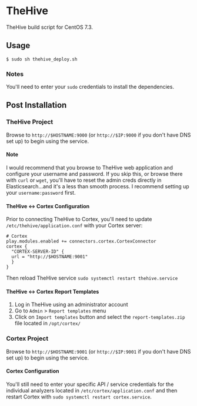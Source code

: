# TheHive
TheHive build script for CentOS 7.3.

## Usage
`$ sudo sh thehive_deploy.sh`

### Notes
You'll need to enter your `sudo` credentials to install the dependencies.

## Post Installation
### TheHive Project
Browse to `http://$HOSTNAME:9000` (or `http://$IP:9000` if you don't have DNS set up) to begin using the service.

#### Note
I would recommend that you browse to TheHive web application and configure your username and password. If you skip this, or browse there with `curl` or `wget`, you'll have to reset the admin creds directly in Elasticsearch...and it's a less than smooth process. I recommend setting up your `username:password` first.

#### TheHive <-> Cortex Configuration
Prior to connecting TheHive to Cortex, you'll need to update `/etc/thehive/application.conf` with your Cortex server:
```
# Cortex
play.modules.enabled += connectors.cortex.CortexConnector
cortex {
  "CORTEX-SERVER-ID" {
  url = "http://$HOSTNAME:9001"
  }
}
```

Then reload TheHive service `sudo systemctl restart thehive.service`

#### TheHive <-> Cortex Report Templates
1. Log in TheHive using an administrator account
1. Go to `Admin` > `Report templates` menu
1. Click on `Import templates` button and select the `report-templates.zip` file located in `/opt/cortex/`

### Cortex Project
Browse to `http://$HOSTNAME:9001` (or `http://$IP:9001` if you don't have DNS set up) to begin using the service.

#### Cortex Configuration
You'll still need to enter your specific API / service credentials for the individual analyzers located in `/etc/cortex/application.conf` and then restart Cortex with `sudo systemctl restart cortex.service`.
